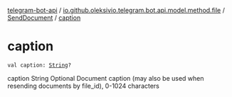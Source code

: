 [telegram-bot-api](../../index.md) / [io.github.oleksivio.telegram.bot.api.model.method.file](../index.md) / [SendDocument](index.md) / [caption](./caption.md)

# caption

`val caption: `[`String`](https://kotlinlang.org/api/latest/jvm/stdlib/kotlin/-string/index.html)`?`

caption	String	Optional	Document caption (may also be used when resending documents by file_id), 0-1024 characters


